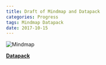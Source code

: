 ```yaml
---
title: Draft of Mindmap and Datapack
categories: Progress
tags: Mindmap Datapack 
date: 2017-10-15
---
```


![Mindmap](/images/draft_mindmap.jpg)

[**Datapack**](/files/draft_datapack.pdf)